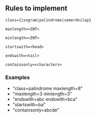 ## Rules to implement

    class={isogram|palindrome|semordnilap}

    maxlength=<INT>

    minlength=<INT>

    startswith=<head>

    endswith=<tail>

    containsonly=<characters>

### Examples

* "class=palindrome maxlength=8"
* "maxlength=3 minlength=3"
* "endswith=abc endswith=bca"
* "startswith=ba"
* "containsonly=abcde"
